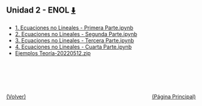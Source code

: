 
<html>
<body>
<h2>Unidad 2 - ENOL <a href="https://downgit.github.io/#/home?url=https://github.com/Apuntes-FIUBA/Apuntes-Electronica/tree/main/95 - Computación/9504 - Analisis Numerico I/Comision Schwarz-Sosa/Clases Practica/Unidad 2 - ENOL" style="font-size:20px">  ⬇️ </a></h2>
<ul>
    <li><a href="1. Ecuaciones no Lineales - Primera Parte.ipynb">1. Ecuaciones no Lineales - Primera Parte.ipynb</a></li>
    <li><a href="2. Ecuaciones no Lineales - Segunda Parte.ipynb">2. Ecuaciones no Lineales - Segunda Parte.ipynb</a></li>
    <li><a href="3. Ecuaciones no Lineales - Tercera Parte.ipynb">3. Ecuaciones no Lineales - Tercera Parte.ipynb</a></li>
    <li><a href="4. Ecuaciones no Lineales - Cuarta Parte.ipynb">4. Ecuaciones no Lineales - Cuarta Parte.ipynb</a></li>
    <li><a href="Ejemplos Teoría-20220512.zip">Ejemplos Teoría-20220512.zip</a></li>
</ul>
</body>
</html>




































<br><br><br><br><br><a href="../" style="float: left">(Volver)</a> <a href="https://apuntes-fiuba.github.io/Apuntes-Electronica" style="float: right">(Página Principal)</a>
